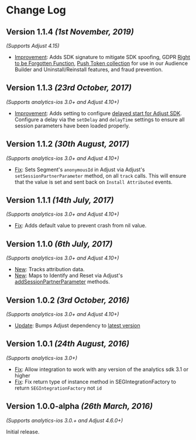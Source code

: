 Change Log
==========

Version 1.1.4 *(1st November, 2019)*
------------------------------------------
*(Supports Adjust 4.15)*

  * [Improvement](https://github.com/segment-integrations/analytics-ios-integration-adjust/pull/17): Adds SDK signature to mitigate SDK spoofing, GDPR [Right to be Forgotten Function](https://github.com/adjust/android_sdk#gdpr-right-to-be-forgotten), [Push Token collection]( https://github.com/adjust/android_sdk#push-token) for use in our Audience Builder and Uninstall/Reinstall features, and fraud prevention. 


Version 1.1.3 *(23rd October, 2017)*
------------------------------------------
*(Supports analytics-ios 3.0+ and Adjust 4.10+)*

  * [Improvement](https://github.com/segment-integrations/analytics-ios-integration-adjust/pull/14): Adds setting to configure [delayed start for Adjust SDK](https://github.com/adjust/ios_sdk#delay-start). Configure a delay via the `setDelay` and `delayTime` settings to ensure all session parameters have been loaded properly.

Version 1.1.2 *(30th August, 2017)*
------------------------------------------
*(Supports analytics-ios 3.0+ and Adjust 4.10+)*

  * [Fix](https://github.com/segment-integrations/analytics-ios-integration-adjust/pull/10): Sets Segment's `anonymousId` in Adjust via Adjust's `setSessionPartnerParameter` method, on all `track` calls. This will ensure that the value is set and sent back on `Install Attributed` events.

Version 1.1.1 *(14th July, 2017)*
------------------------------------------
*(Supports analytics-ios 3.0+ and Adjust 4.10+)*

  * [Fix](https://github.com/segment-integrations/analytics-ios-integration-adjust/pull/6/files): Adds default value to prevent crash from nil value.

Version 1.1.0 *(6th July, 2017)*
------------------------------------------
*(Supports analytics-ios 3.0+ and Adjust 4.10+)*

  * [New](https://github.com/segment-integrations/analytics-ios-integration-adjust/pull/1/files): Tracks attribution data.
  * [New](https://github.com/segment-integrations/analytics-ios-integration-adjust/pull/5/files): Maps to Identify and Reset via Adjust's [addSessionPartnerParameter](https://github.com/adjust/ios_sdk#session-partner-parameters) methods.

Version 1.0.2 *(3rd October, 2016)*
------------------------------------------
*(Supports analytics-ios 3.0+ and Adjust 4.10+)*

  * [Update](https://github.com/segment-integrations/analytics-ios-integration-adjust/pull/2/commits/19d6931b51334ce72c20bbad56fec7c6c3a7f6d9): Bumps Adjust dependency to [latest version](https://cocoapods.org/pods/Adjust)

Version 1.0.1 *(24th August, 2016)*
------------------------------------------
*(Supports analytics-ios 3.0+)*

 * [Fix](https://github.com/segment-integrations/analytics-ios-integration-adjust/commit/26f40802680e8effa30c06146304575aab07fddb): Allow integration to work with any version of the analytics sdk 3.1 or higher
 * [Fix](https://github.com/segment-integrations/analytics-ios-integration-adjust/commit/56720f46a67acd0600a9fca149a7b2302be5b347): Fix return type of instance method in SEGIntegrationFactory to return `SEGIntegrationFactory` not `id`

Version 1.0.0-alpha *(26th March, 2016)*
-------------------------------------------
*(Supports analytics-ios 3.0.+ and Adjust 4.6.0+)*

Initial release.
